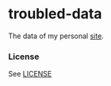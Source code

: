 # troubled-data 

The data of my personal [site](http://michaelnisi.com).

### License
See [LICENSE](https://raw.github.com/michaelnisi/michaelnisi:/master/LICENSE)
